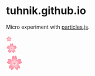 # tuhnik.github.io

Micro experiment with [particles.js](https://github.com/VincentGarreau/particles.js/).
<br>
<br>
<img src="https://github.com/tuhnik/tuhnik.github.io/blob/master/sakura.png" width="15"><br>
<img src="https://github.com/tuhnik/tuhnik.github.io/blob/master/sakura.png" width="30"><br>
<img src="https://github.com/tuhnik/tuhnik.github.io/blob/master/sakura.png" width="45">

